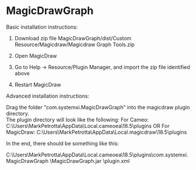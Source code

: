 # MagicDrawGraph

Basic installation instructions:

1) Download zip file 
      MagicDrawGraph/dist/Custom Resource/Magicdraw/Magicdraw Graph Tools.zip
    
2) Open MagicDraw
3) Go to Help -> Resource/Plugin Manager, and import the zip file identified above
4) Restart MagicDraw




Advanced installation instructions:

Drag the folder "com.systemxi.MagicDrawGraph" into the magicdraw plugin directory.  
      The plugin directory will look like the following:
      For Cameo:
            C:\Users\MarkPetrotta\AppData\Local\.cameoea\18.5\plugins
      OR
      For MagicDraw:
            C:\Users\MarkPetrotta\AppData\Local\.magicdraw\18.5\plugins


In the end, there should be something like this:

C:\Users\MarkPetrotta\AppData\Local\.cameoea\18.5\plugins\com.systemxi.MagicDrawGraph
  \MagicDrawGraph.jar
  \plugin.xml
